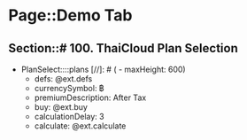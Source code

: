 # Page::Demo Tab

## Section::# 100. ThaiCloud Plan Selection

- PlanSelect::::plans
  [//]: # (    - maxHeight: 600)
	- defs: @ext.defs
	- currencySymbol: ฿
	- premiumDescription: After Tax
	- buy: @ext.buy
	- calculationDelay: 3
	- calculate: @ext.calculate
